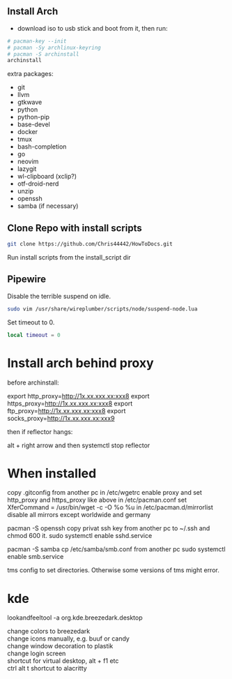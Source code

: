 ## Install Arch

- download iso to usb stick and boot from it, then run:

```bash
# pacman-key --init
# pacman -Sy archlinux-keyring
# pacman -S archinstall
archinstall
```

extra packages:
- git
- llvm
- gtkwave
- python
- python-pip
- base-devel
- docker
- tmux
- bash-completion
- go
- neovim
- lazygit
- wl-clipboard (xclip?)
- otf-droid-nerd
- unzip
- openssh
- samba (if necessary)

## Clone Repo with install scripts

```bash
git clone https://github.com/Chris44442/HowToDocs.git
```

Run install scripts from the install_script dir

## Pipewire

Disable the terrible suspend on idle.

```bash
sudo vim /usr/share/wireplumber/scripts/node/suspend-node.lua
```

Set timeout to 0.

```lua
local timeout = 0
```

# Install arch behind proxy

before archinstall:

export http_proxy=http://1x.xx.xxx.xx:xxx8
export https_proxy=http://1x.xx.xxx.xx:xxx8
export ftp_proxy=http://1x.xx.xxx.xx:xxx8
export socks_proxy=http://1x.xx.xxx.xx:xxx9


then if reflector hangs:

alt + right arrow    and then    systemctl stop reflector

# When installed

copy .gitconfig from another pc
in /etc/wgetrc enable proxy and set http_proxy and https_proxy like above
in /etc/pacman.conf set XferCommand = /usr/bin/wget -c -O %o %u
in /etc/pacman.d/mirrorlist disable all mirrors except worldwide and germany

pacman -S openssh
copy privat ssh key from another pc to ~/.ssh and chmod 600 it.
sudo systemctl enable sshd.service

pacman -S samba
cp /etc/samba/smb.conf from another pc
sudo systemctl enable smb.service

tms config to set directories. Otherwise some versions of tms might error.

# kde

lookandfeeltool -a org.kde.breezedark.desktop

change colors to breezedark  
change icons manually, e.g. buuf or candy  
change window decoration to plastik  
change login screen  
shortcut for virtual desktop, alt + f1 etc  
ctrl alt t shortcut to alacritty  

